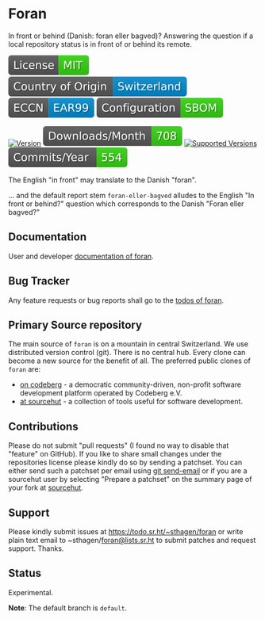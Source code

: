# Foran

In front or behind (Danish: foran eller bagved)? Answering the question if a local repository status is in front of or behind its remote.

[![License](docs/badges/license-spdx-mit.svg)](https://git.sr.ht/~sthagen/foran/tree/default/item/LICENSE)
[![Country of Origin](docs/badges/country-of-origin-name-switzerland-neutral.svg)](https://git.sr.ht/~sthagen/foran/tree/default/item/COUNTRY-OF-ORIGIN)
[![Export Classification Control Number (ECCN)](docs/badges/export-control-classification-number_eccn-ear99-neutral.svg)](https://git.sr.ht/~sthagen/foran/tree/default/item/EXPORT-CONTROL-CLASSIFICATION-NUMBER)
[![Configuration](docs/badges/configuration-sbom.svg)](https://git.sr.ht/~sthagen/foran/tree/default/item/docs/third-party/README.md)

[![Version](https://img.shields.io/pypi/v/foran.svg?style=flat)](https://pypi.python.org/pypi/foran/)
[![Downloads](docs/badges/downloads-per-month.svg)](https://pepy.tech/project/foran)
[![Supported Versions](https://img.shields.io/pypi/pyversions/foran.svg?style=flat)](https://pypi.python.org/pypi/foran/)
[![Maintenance Status](docs/badges/commits-per-year.svg)](https://git.sr.ht/~sthagen/foran/log)

The English "in front" may translate to the Danish "foran".

... and the default report stem `foran-eller-bagved` alludes to the English "In front or behind?" question which corresponds to the Danish "Foran eller bagved?"

## Documentation

User and developer [documentation of foran](https://codes.dilettant.life/docs/foran).

## Bug Tracker

Any feature requests or bug reports shall go to the [todos of foran](https://todo.sr.ht/~sthagen/foran).

## Primary Source repository

The main source of `foran` is on a mountain in central Switzerland.
We use distributed version control (git).
There is no central hub.
Every clone can become a new source for the benefit of all.
The preferred public clones of `foran` are:

* [on codeberg](https://codeberg.org/sthagen/foran) - a democratic community-driven, non-profit software development platform operated by Codeberg e.V.
* [at sourcehut](https://git.sr.ht/~sthagen/foran) - a collection of tools useful for software development.

## Contributions

Please do not submit "pull requests" (I found no way to disable that "feature" on GitHub).
If you like to share small changes under the repositories license please kindly do so by sending a patchset.
You can either send such a patchset per email using [git send-email](https://git-send-email.io) or 
if you are a sourcehut user by selecting "Prepare a patchset" on the summary page of your fork at [sourcehut](https://git.sr.ht/).

## Support

Please kindly submit issues at https://todo.sr.ht/~sthagen/foran or write plain text email to ~sthagen/foran@lists.sr.ht to submit patches and request support. Thanks.

## Status

Experimental.

**Note**: The default branch is `default`.
